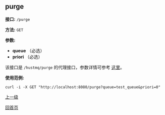 ## purge ##

**接口:** `/purge`

**方法:** `GET`

**参数:** 

*  **queue** （必选）  
*  **priori** （必选）  

该接口是 `/hustmq/purge` 的代理接口，参数详情可参考 [这里](../hustmq/max.md)。

**使用范例:**

    curl -i -X GET "http://localhost:8080/purge?queue=test_queue&priori=0"

[上一级](../ha.md)

[回首页](../../index.md)
